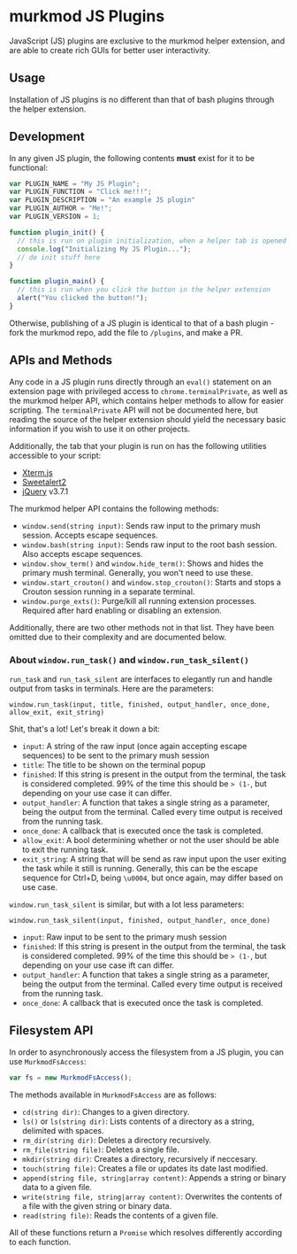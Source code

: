 # murkmod JS Plugins

JavaScript (JS) plugins are exclusive to the murkmod helper extension, and are able to create rich GUIs for better user interactivity.

## Usage

Installation of JS plugins is no different than that of bash plugins through the helper extension.

## Development

In any given JS plugin, the following contents **must** exist for it to be functional:

```js
var PLUGIN_NAME = "My JS Plugin";
var PLUGIN_FUNCTION = "Click me!!!";
var PLUGIN_DESCRIPTION = "An example JS plugin"
var PLUGIN_AUTHOR = "Me!";
var PLUGIN_VERSION = 1;

function plugin_init() {
  // this is run on plugin initialization, when a helper tab is opened
  console.log("Initializing My JS Plugin...");
  // do init stuff here
}

function plugin_main() {
  // this is run when you click the button in the helper extension
  alert("You clicked the button!");
}
```

Otherwise, publishing of a JS plugin is identical to that of a bash plugin - fork the murkmod repo, add the file to `/plugins`, and make a PR.

## APIs and Methods

Any code in a JS plugin runs directly through an `eval()` statement on an extension page with privileged access to `chrome.terminalPrivate`, as well as the murkmod helper API, which contains helper methods to allow for easier scripting. The `terminalPrivate` API will not be documented here, but reading the source of the helper extension should yield the necessary basic information if you wish to use it on other projects.

Additionally, the tab that your plugin is run on has the following utilities accessible to your script:

- [Xterm.js](https://xtermjs.org/)
- [Sweetalert2](https://sweetalert2.com/download)
- [jQuery](https://jquery.com/) v3.7.1

The murkmod helper API contains the following methods:

- `window.send(string input)`: Sends raw input to the primary mush session. Accepts escape sequences.
- `window.bash(string input)`: Sends raw input to the root bash session. Also accepts escape sequences.
- `window.show_term()` and `window.hide_term()`: Shows and hides the primary mush terminal. Generally, you won't need to use these.
- `window.start_crouton()` and `window.stop_crouton()`: Starts and stops a Crouton session running in a separate terminal.
- `window.purge_exts()`: Purge/kill all running extension processes. Required after hard enabling or disabling an extension.

Additionally, there are two other methods not in that list. They have been omitted due to their complexity and are documented below.

### About `window.run_task()` and `window.run_task_silent()`

`run_task` and `run_task_silent` are interfaces to elegantly run and handle output from tasks in terminals. Here are the parameters:

`window.run_task(input, title, finished, output_handler, once_done, allow_exit, exit_string)`

Shit, that's a lot! Let's break it down a bit:

- `input`: A string of the raw input (once again accepting escape sequences) to be sent to the primary mush session
- `title`: The title to be shown on the terminal popup
- `finished`: If this string is present in the output from the terminal, the task is considered completed. 99% of the time this should be `> (1-`, but depending on your use case it can differ.
- `output_handler`: A function that takes a single string as a parameter, being the output from the terminal. Called every time output is received from the running task.
- `once_done`: A callback that is executed once the task is completed.
- `allow_exit`: A bool determining whether or not the user should be able to exit the running task.
- `exit_string`: A string that will be send as raw input upon the user exiting the task while it still is running. Generally, this can be the escape sequence for Ctrl+D, being `\u0004`, but once again, may differ based on use case.

`window.run_task_silent` is similar, but with a lot less parameters:

`window.run_task_silent(input, finished, output_handler, once_done)`

- `input`: Raw input to be sent to the primary mush session
- `finished`: If this string is present in the output from the terminal, the task is considered completed. 99% of the time this should be `> (1-`, but depending on your use case ift can differ.
- `output_handler`: A function that takes a single string as a parameter, being the output from the terminal. Called every time output is received from the running task.
- `once_done`: A callback that is executed once the task is completed.

## Filesystem API

In order to asynchronously access the filesystem from a JS plugin, you can use `MurkmodFsAccess`:

```js
var fs = new MurkmodFsAccess();
```

The methods available in `MurkmodFsAccess` are as follows:

- `cd(string dir)`: Changes to a given directory.
- `ls()` or `ls(string dir)`: Lists contents of a directory as a string, delimited with spaces.
- `rm_dir(string dir)`: Deletes a directory recursively.
- `rm_file(string file)`: Deletes a single file.
- `mkdir(string dir)`: Creates a directory, recursively if neccesary.
- `touch(string file)`: Creates a file or updates its date last modified.
- `append(string file, string|array content)`: Appends a string or binary data to a given file.
- `write(string file, string|array content)`: Overwrites the contents of a file with the given string or binary data.
- `read(string file)`: Reads the contents of a given file.

All of these functions return a `Promise` which resolves differently according to each function.